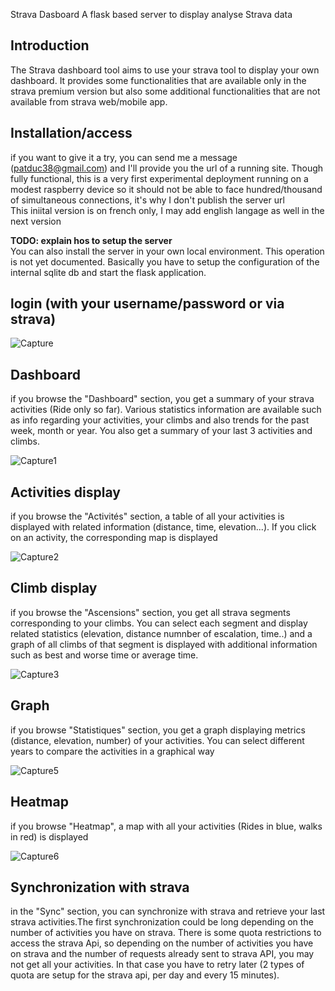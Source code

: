 Strava Dasboard 
A flask based server to display analyse Strava data

## Introduction
The Strava dashboard tool aims to use your strava tool to display your own dashboard. It provides some functionalities that are available only in the strava premium version but also some additional functionalities that are not available from strava web/mobile app. 

## Installation/access
if you want to give it a try, you can send me a message (patduc38@gmail.com) and I'll provide you the url of a running site. Though fully functional, this is a very first experimental deployment running on a modest raspberry device so it should not be able to face hundred/thousand of simultaneous connections, it's why I don't publish the server url    
This iniital version is on french only, I may add english langage as well in the next version

**TODO: explain hos to setup the server**  
You can also install the server in your own local environment. This operation is not yet documented. Basically you have to setup the configuration of the internal sqlite db and start the flask application. 

## login (with your username/password or via strava) 
![Capture](https://github.com/patduc38/strava_api/assets/16572059/5e592a77-81b1-4a7f-b84d-1db0b6c9f4b7)

## Dashboard 
if you browse the "Dashboard" section, you get a summary of your strava activities (Ride only so far). Various statistics information are available such as info regarding your activities, your climbs and also trends for the past week, month or year. You also get a summary of your last 3 activities and climbs.  

![Capture1](https://github.com/patduc38/strava_api/assets/16572059/f4d1ad7f-693f-45d6-a8d6-e61f56b446d6)

## Activities display 
if you browse the "Activités" section, a table of all your activities is displayed with  related information (distance, time, elevation...). If you click on an activity, the corresponding map is displayed 

![Capture2](https://github.com/patduc38/strava_api/assets/16572059/a5f65b80-1753-4cb0-a8e5-0f156dd7bc94)

## Climb display 
if you browse the "Ascensions" section, you get all strava segments corresponding to your climbs. You can select each segment and display related statistics (elevation, distance numnber of escalation, time..) and a graph of all climbs of that segment is displayed with additional information such as best and worse time or average time. 

![Capture3](https://github.com/patduc38/strava_api/assets/16572059/19f3e42b-bd1b-4acc-810a-2c1b17f0e36f)

## Graph 
if you browse "Statistiques" section, you get a graph displaying metrics (distance, elevation, number) of your activities. You can select different years to compare the activities in a graphical way

![Capture5](https://github.com/patduc38/strava_api/assets/16572059/3d8daf69-13bb-424f-a0c7-af2eb24839cd)

## Heatmap 
if you browse "Heatmap", a map with all your activities (Rides in blue, walks in red) is displayed 

![Capture6](https://github.com/patduc38/strava_api/assets/16572059/069c8d9c-959f-4fcf-b2aa-e2c7987204f9)

## Synchronization with strava
in the "Sync" section, you can synchronize with strava and retrieve your last strava activities.The first synchronization could be long depending on the number of activities you have on strava. There is some quota restrictions to access the strava Api, so depending on the number of activities you have on strava and the number of requests already sent to strava API, you may not get all your activities. In that case you have to retry later (2 types of quota are setup for the strava api, per day and every 15 minutes). 
